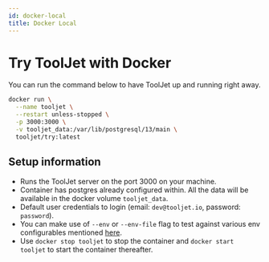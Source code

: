 ```yaml
---
id: docker-local
title: Docker Local
---
```


# Try ToolJet with Docker

You can run the command below to have ToolJet up and running right away.

```bash
docker run \
  --name tooljet \
  --restart unless-stopped \
  -p 3000:3000 \
  -v tooljet_data:/var/lib/postgresql/13/main \
  tooljet/try:latest
```

## Setup information

- Runs the ToolJet server on the port 3000 on your machine.
- Container has postgres already configured within. All the data will be available in the docker volume `tooljet_data`.
- Default user credentials to login (email: `dev@tooljet.io`, password: `password`).
- You can make use of `--env` or `--env-file` flag to test against various env configurables mentioned [here](https://docs.tooljet.com/docs/setup/env-vars).
- Use `docker stop tooljet` to stop the container and `docker start tooljet` to start the container thereafter.
